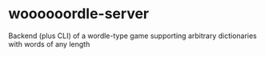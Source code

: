 # woooooordle-server
Backend (plus CLI) of a wordle-type game supporting arbitrary dictionaries with words of any length
